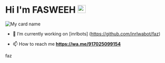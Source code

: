 
# Hi I'm FASWEEH&nbsp;<a href="Hey"><img src="https://imgur.com/AelfUJg.jpg" hight="25px" width="25px"></a>

![My card name](https://cardivo.vercel.app/api?name=INRL%20-%20BOT&description=Hi,%20Welcome%20To%20My%20Profile%20❤&image=https://i.imgur.com/8c7F2iS.jpg?q=tbn:ANd9GcR7aMC3bf4bg4l_nhYS2Un9FXbFYcB4T83Shjk8xSUZDh_D61LFpzbpeqLW&s=10?v=4&backgroundColor=%23ecf0f1&instagram=mhd_fasweeh&github=inrlwabots&)

- 🔭 I’m currently working on [inrlbots] (https://github.com/inrlwabot/faz)

- 📫 How to reach me **https://wa.me/917025099154**


<!---
0X-inrl-X0/0X-faz-X0 is a ✨ special ✨ repository because its `README.md` (this file) appears on your GitHub profile.
You can click the Preview link to take a look at your changes.
--->
faz
